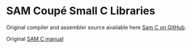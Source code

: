 # SAM Coupé Small C Libraries

Original compiler and assembler source available here [Sam C on GitHub](https://github.com/mkrivos/samcoupecode).

Original [SAM C manual](http://www.samcoupe-pro-dos.co.uk/othersammanuals.html)
